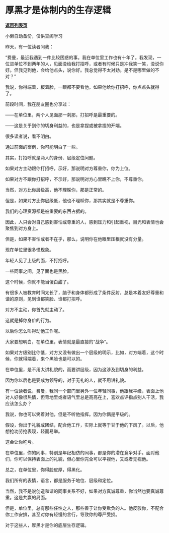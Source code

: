 # 厚黑才是体制内的生存逻辑

[**返回列表页**](/gzh/费曼的小茶馆)

小懒自动备份，仅供查阅学习

昨天，有一位读者问我：  

“费曼，最近我遇到一件比较困惑的事。我在单位里工作也有十年了。我发现，一位进单位不到两年的人，见面没给我打招呼，或者有时候只是冲我笑一笑，没说你好。但我见到他，会给他点头，说你好。我总觉得不太对劲。是不是哪里做的不对？”

我说，你得端着，板着脸，一眼都不要看他。如果他给你打招呼，你点点头就得了。  

前段时间，我在朋友圈也分享过：  

——在单位里，两个人见面那一刹那，打招呼是最重要的。  

——这是关乎到你的切身利益的，也是拿捏或被拿捏的开端。

很多读者说，看不明白。

通过前面的案例，你可能明白了一些。  

其实，打招呼就是两人的身份、层级定位问题。

如果对方主动跟你打招呼，示好，那说明对方尊重你，你为上位。  

如果对方不跟你打招呼，不示好，那说明对方心里瞧不上你，不尊重你。

当然，对方比你层级高，他不理睬你，那是正常的。  

但是，如果对方比你层级低，他也不理睬你，那其实就是不尊重你。

我们的心理资源都是被重要的东西占据的。  

因此，人只会对自己感到害怕或尊重的人，感到压力和引起重视，目光和表情也会聚焦到对方身上。  

但是，如果不害怕或者不在乎，那么，说明你在他眼里压根就没有分量。

现在单位里很多怪现象。

年轻人见了上级的面，不打招呼。

一些同事之间，见了面也是黑脸。

这个时候，你就不能当傻白甜了。  

有很多人被教育时间太长了，脑子和身体都形成了条件反射，总是本着友好尊重和谐的原则，见到谁都笑脸、谁都打招呼。  

对方不主动，你首先就主动了。  

这就是掉你身价的行为。

以后你怎么叫得动他工作呢。

大家要想明白，在单位里，表情就是最直接的“战争”。

如果对方级别比你低，对方又没有做出一个层级的明示，比如，对方端着，这个时候，你就得端着，来个黑脸也是可以的。

在单位里，是不用太讲礼貌的，而要讲层级，因为这涉及到切身的利益。  

因为你以后也是要成为领导的，对于无礼的人，就不用讲礼貌。  

有一位读者说，费曼，我同一个部门里另外一位年轻同事，他跟我平级，表面上他对人好像很热情，但背地里或者语气里总是高高在上，喜欢点评指点别人干活，我应该怎么办？

我说，你也可以笑着对他，但是不听他指挥。因为你俩是平级的。

假设，你出于礼貌或团结，配合他工作，实际上就等于甘于他的下风了。以后，他想抢功劳抢表现，轻而易举。

这会让你吃亏。  

在单位里，你的同事，特别是年纪相仿的同事，都是你的潜在竞争对手。面对他们，你可以保持表面上的礼貌，但心里你完全可以平视他，又或者无视他。  

总之，在单位里，你得脸皮厚，得黑化。  

我们所有的表情，语言，都是服务于地位、层级和定位。  

当然，我不是说创造和谐的同事关系不好，如果对方真诚尊重，你当然也要真诚尊重。这是共赢的局面。  

但是，单位里，总有那些任性之人，那些善于让你受欺负的人。他反驳你，不配合你工作安排，甚至对你有轻慢的言行，导致你的尊严受损。

对于这些人，厚黑才是你的底层生存逻辑。

